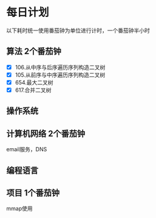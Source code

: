 # 每日计划
以下耗时统一使用番茄钟为单位进行计时，一个番茄钟半小时
## 算法 2个番茄钟
- [x] 106.从中序与后序遍历序列构造二叉树
- [x] 105.从前序与中序遍历序列构造二叉树
- [x] 654.最大二叉树
- [x] 617.合并二叉树

## 操作系统 
## 计算机网络 2个番茄钟
email服务，DNS
## 编程语言
## 项目 1个番茄钟
mmap使用